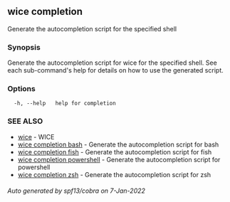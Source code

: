 ## wice completion

Generate the autocompletion script for the specified shell

### Synopsis

Generate the autocompletion script for wice for the specified shell.
See each sub-command's help for details on how to use the generated script.


### Options

```
  -h, --help   help for completion
```

### SEE ALSO

* [wice](wice.md)	 - WICE
* [wice completion bash](wice_completion_bash.md)	 - Generate the autocompletion script for bash
* [wice completion fish](wice_completion_fish.md)	 - Generate the autocompletion script for fish
* [wice completion powershell](wice_completion_powershell.md)	 - Generate the autocompletion script for powershell
* [wice completion zsh](wice_completion_zsh.md)	 - Generate the autocompletion script for zsh

###### Auto generated by spf13/cobra on 7-Jan-2022
